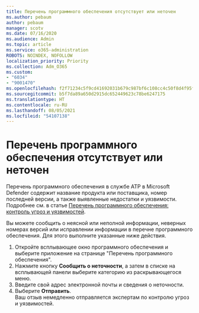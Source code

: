 ```yaml
---
title: Перечень программного обеспечения отсутствует или неточен
ms.author: pebaum
author: pebaum
manager: scotv
ms.date: 07/16/2020
ms.audience: Admin
ms.topic: article
ms.service: o365-administration
ROBOTS: NOINDEX, NOFOLLOW
localization_priority: Priority
ms.collection: Adm_O365
ms.custom:
- "6034"
- "9001470"
ms.openlocfilehash: f2f71234c5f9cd41692031b679c987bf6c108cc4c50f8d4f95f72da42fea73c7
ms.sourcegitcommit: b5f7da89a650d2915dc652449623c78be6247175
ms.translationtype: HT
ms.contentlocale: ru-RU
ms.lasthandoff: 08/05/2021
ms.locfileid: "54107138"
---
```

# <a name="software-inventory-is-missing-or-inaccurate"></a>Перечень программного обеспечения отсутствует или неточен

Перечень программного обеспечения в службе ATP в Microsoft Defender содержит название продукта или поставщика, номер последней версии, а также выявленные недостатки и уязвимости. Подробнее см. в статье [Перечень программного обеспечения: контроль угроз и уязвимостей](/windows/security/threat-protection/microsoft-defender-atp/tvm-software-inventory).

Вы можете сообщить о неясной или неполной информации, неверных номерах версий или исправлении информации в перечне программного обеспечения. Для этого выполните указанные ниже действия.  

1. Откройте всплывающее окно программного обеспечения и выберите приложение на странице "Перечень программного обеспечения".
2. Нажмите кнопку **Сообщить о неточности**, а затем в списке на всплывающей панели выберите категорию из раскрывающегося меню.
3. Введите свой адрес электронной почты и сведения о неточности.
4. Выберите **Отправить**.</br>
    Ваш отзыв немедленно отправляется экспертам по контролю угроз и уязвимостей.